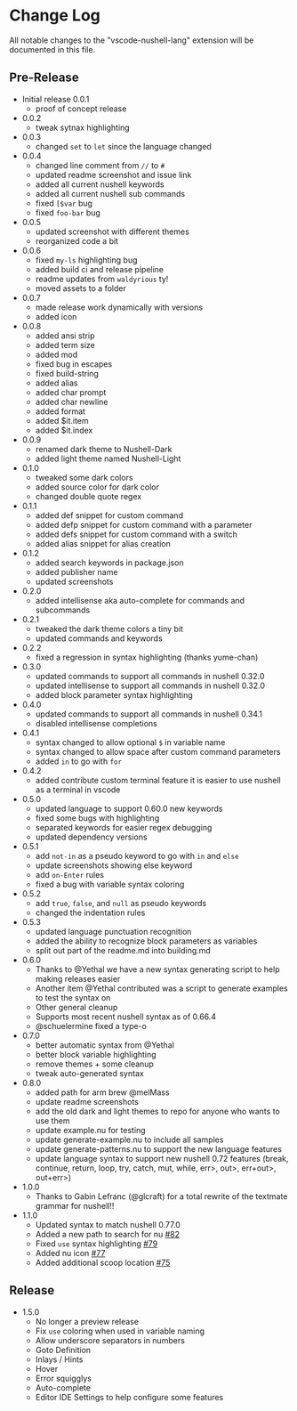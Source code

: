 # Change Log

All notable changes to the "vscode-nushell-lang" extension will be documented in this file.

## Pre-Release

- Initial release 0.0.1
  - proof of concept release
- 0.0.2
  - tweak sytnax highlighting
- 0.0.3
  - changed `set` to `let` since the language changed
- 0.0.4
  - changed line comment from `//` to `#`
  - updated readme screenshot and issue link
  - added all current nushell keywords
  - added all current nushell sub commands
  - fixed `[$var` bug
  - fixed `foo-bar` bug
- 0.0.5
  - updated screenshot with different themes
  - reorganized code a bit
- 0.0.6
  - fixed `my-ls` highlighting bug
  - added build ci and release pipeline
  - readme updates from `waldyrious` ty!
  - moved assets to a folder
- 0.0.7
  - made release work dynamically with versions
  - added icon
- 0.0.8
  - added ansi strip
  - added term size
  - added mod
  - fixed bug in escapes
  - fixed build-string
  - added alias
  - added char prompt
  - added char newline
  - added format
  - added $it.item
  - added $it.index
- 0.0.9
  - renamed dark theme to Nushell-Dark
  - added light theme named Nushell-Light
- 0.1.0
  - tweaked some dark colors
  - added source color for dark color
  - changed double quote regex
- 0.1.1
  - added def snippet for custom command
  - added defp snippet for custom command with a parameter
  - added defs snippet for custom command with a switch
  - added alias snippet for alias creation
- 0.1.2
  - added search keywords in package.json
  - added publisher name
  - updated screenshots
- 0.2.0
  - added intellisense aka auto-complete for commands and subcommands
- 0.2.1
  - tweaked the dark theme colors a tiny bit
  - updated commands and keywords
- 0.2.2
  - fixed a regression in syntax highlighting (thanks yume-chan)
- 0.3.0
  - updated commands to support all commands in nushell 0.32.0
  - updated intellisense to support all commands in nushell 0.32.0
  - added block parameter syntax highlighting
- 0.4.0
  - updated commands to support all commands in nushell 0.34.1
  - disabled intellisense completions
- 0.4.1
  - syntax changed to allow optional `$` in variable name
  - syntax changed to allow space after custom command parameters
  - added `in` to go with `for`
- 0.4.2
  - added contribute custom terminal feature it is easier to use nushell as a terminal in vscode
- 0.5.0
  - updated language to support 0.60.0 new keywords
  - fixed some bugs with highlighting
  - separated keywords for easier regex debugging
  - updated dependency versions
- 0.5.1
  - add `not-in` as a pseudo keyword to go with `in` and `else`
  - update screenshots showing else keyword
  - add `on-Enter` rules
  - fixed a bug with variable syntax coloring
- 0.5.2
  - add `true`, `false`, and `null` as pseudo keywords
  - changed the indentation rules
- 0.5.3
  - updated language punctuation recognition
  - added the ability to recognize block parameters as variables
  - split out part of the readme.md into building.md
- 0.6.0
  - Thanks to @Yethal we have a new syntax generating script to help making releases easier
  - Another item @Yethal contributed was a script to generate examples to test the syntax on
  - Other general cleanup
  - Supports most recent nushell syntax as of 0.66.4
  - @schuelermine fixed a type-o
- 0.7.0
  - better automatic syntax from @Yethal
  - better block variable highlighting
  - remove themes + some cleanup
  - tweak auto-generated syntax
- 0.8.0
  - added path for arm brew @melMass
  - update readme screenshots
  - add the old dark and light themes to repo for anyone who wants to use them
  - update example.nu for testing
  - update generate-example.nu to include all samples
  - update generate-patterns.nu to support the new language features
  - update language syntax to support new nushell 0.72 features (break, continue, return, loop, try, catch, mut, while, err>, out>, err+out>, out+err>)
- 1.0.0
  - Thanks to Gabin Lefranc (@glcraft) for a total rewrite of the textmate grammar for nushell!!
- 1.1.0
  - Updated syntax to match nushell 0.77.0
  - Added a new path to search for nu [#82](https://github.com/nushell/vscode-nushell-lang/pull/82)
  - Fixed `use` syntax highlighting [#79](https://github.com/nushell/vscode-nushell-lang/pull/79)
  - Added nu icon [#77](https://github.com/nushell/vscode-nushell-lang/pull/77)
  - Added additional scoop location [#75](https://github.com/nushell/vscode-nushell-lang/pull/75)

## Release

- 1.5.0
  - No longer a preview release
  - Fix `use` coloring when used in variable naming
  - Allow underscore separators in numbers
  - Goto Definition
  - Inlays / Hints
  - Hover
  - Error squigglys
  - Auto-complete
  - Editor IDE Settings to help configure some features
